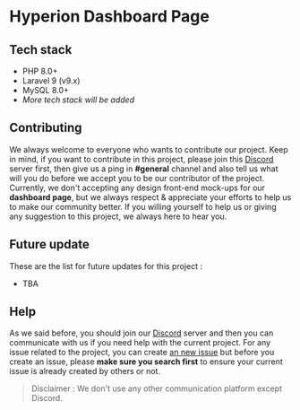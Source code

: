 # Hyperion Dashboard Page
## Tech stack
- PHP 8.0+
- Laravel 9 (v9.x)
- MySQL 8.0+
- *More tech stack will be added*
## Contributing
We always welcome to everyone who wants to contribute our project. Keep in mind, if you want to contribute in this project, please join this [Discord](https://discord.gg/B6dSRjs) server first, then give us a ping in **#general** channel and also tell us what will you do before we accept you to be our contributor of the project. Currently, we don't accepting any design front-end mock-ups for our **dashboard page**, but we always respect & appreciate your efforts to help us to make our community better. If you willing yourself to help us or giving any suggestion to this project, we always here to hear you.
## Future update
These are the list for future updates for this project : 
- TBA
## Help
As we said before, you should join our [Discord](https://discord.gg/B6dSRjs) server and then you can communicate with us if you need help with the current project. For any issue related to the project, you can create [an new issue](https://github.com/hyperion-foundation/dashboard/issues) but before you create an issue, please **make sure you search first** to ensure your current issue is already created by others or not.
> Disclaimer : We don't use any other communication platform except Discord.